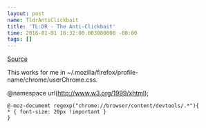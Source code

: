 ```yaml
---
layout: post
name: TldrAntiClickbait
title: 'TL:DR - The Anti-Clickbait'
time: 2016-01-01 16:32:00.003000000 -08:00
tags: []
---
```

[Source](http://askubuntu.com/questions/426326/how-to-change-firefox-debugger-font-size)

This works for me in ~/.mozilla/firefox/profile-name/chrome/userChrome.css.

@namespace url(http://www.w3.org/1999/xhtml);
```
@-moz-document regexp("chrome://browser/content/devtools/.*"){
* { font-size: 20px !important }
}
```

